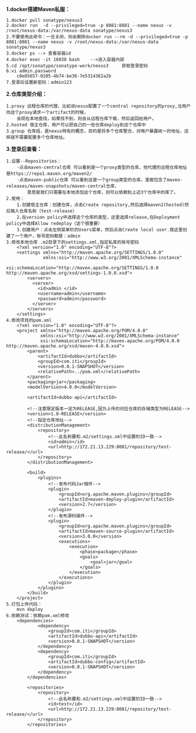 

**1.docker搭建Maven私服：**

    1.docker pull sonatype/nexus3
    2.docker run  -d --privileged=true -p 8081:8081 --name nexus -v /root/nexus-data:/var/nexus-data sonatype/nexus3
    2.不要使用此命令：一旦关闭，则会删除docker run --rm -d --privileged=true -p 8081:8081 --name nexus -v /root/nexus-data:/var/nexus-data sonatype/nexus3
    3.docker ps --> 查看容器id
    4.docker exec -it 16038 bash    -->进入容器内部
    5.cd /opt/sonatype/sonatype-work/nexus3     获取登录密码
    6.vi admin.password
        c0e85657-0205-4b74-be36-7e5314362a2b
    7.登录后设置新密码：admin123

**2.仓库类型介绍：**
    
    1.proxy 远程仓库的代理，比如说nexus配置了一个central repository的proxy,当用户向这个proxy请求一个artifact的时候，
        会现在本地查找，如果找不到，则会从远程仓库下载，然后返回给用户。
    2.hosted 宿主仓库，用户可以把自己的一些仓库deploy到这个仓库中
    3.group 仓库组，是nexus特有的概念，目的是将多个仓库整合，对用户暴露统一的地址，这样就不需要配置多个仓库地址。
    
**3.登录后查看：**
    
    1.设置--Repositories：
        ·点击maven-central仓库 可以看到是一个proxy类型的仓库，他代理的远程仓库地址是https://repo1.maven.org/maven2/
        ·点击maven-public仓库 可以看到这是一个group类型的仓库，里面包含了maven-releases/maven-snapshots/maven-central仓库，
            意思是我们只需要在本地添加这个仓库，则可以依赖到上述3个仓库中的库了。
    2.使用：
        1.创建宿主仓库：创建仓库，点击Create repository,然后选择maven2(hosted)然后输入仓库名称（test-release）
        2.在version policy中选择这个仓库的类型，这里选择release,在Deployment policy中选择Allow redeploy（这个很重要）
        3.创建用户：点击左侧菜单栏的Users菜单，然后点击Create local user.我这里创建了一个用户，账号密码都是：admin
    3.修改本地仓库 .m2目录下的settings.xml,指定私库的账号密码
        <?xml version="1.0" encoding="UTF-8"?>
        <settings xmlns="http://maven.apache.org/SETTINGS/1.0.0"
                  xmlns:xsi="http://www.w3.org/2001/XMLSchema-instance"
                  xsi:schemaLocation="http://maven.apache.org/SETTINGS/1.0.0 http://maven.apache.org/xsd/settings-1.0.0.xsd">
            <servers>
              <server>
                <id>admin </id>
                <username>admin</username>
                <password>admin</password>
              </server>
            </servers>
        </settings>
    4.修改项目的pom.xml
        <?xml version="1.0" encoding="UTF-8"?>
        <project xmlns="http://maven.apache.org/POM/4.0.0"
                 xmlns:xsi="http://www.w3.org/2001/XMLSchema-instance"
                 xsi:schemaLocation="http://maven.apache.org/POM/4.0.0 http://maven.apache.org/xsd/maven-4.0.0.xsd">
            <parent>
                <artifactId>dubbo</artifactId>
                <groupId>com.iti</groupId>
                <version>0.0.1-SNAPSHOT</version>
                <relativePath>../pom.xml</relativePath>
            </parent>
            <packaging>jar</packaging>
            <modelVersion>4.0.0</modelVersion>
        
            <artifactId>dubbo-api</artifactId>
        
            <!--注意限定版本一定为RELEASE,因为上传的对应仓库的存储类型为RELEASE-->
            <version>1.0-RELEASE</version>
            <!--指定仓库地址-->
            <distributionManagement>
                <repository>
                    <!--此名称要和.m2/settings.xml中设置的ID一致-->
                    <id>admin</id>
                    <url>http://172.21.13.229:8081/repository/test-release/</url>
                </repository>
            </distributionManagement>
        
            <build>
                <plugins>
                    <!--发布代码Jar插件-->
                    <plugin>
                        <groupId>org.apache.maven.plugins</groupId>
                        <artifactId>maven-deploy-plugin</artifactId>
                        <version>2.7</version>
                    </plugin>
                    <!--发布源码插件-->
                    <plugin>
                        <groupId>org.apache.maven.plugins</groupId>
                        <artifactId>maven-source-plugin</artifactId>
                        <version>3.0.0</version>
                        <executions>
                            <execution>
                                <phase>package</phase>
                                <goals>
                                    <goal>jar</goal>
                                </goals>
                            </execution>
                        </executions>
                    </plugin>
                </plugins>
            </build>
        </project> 
    5.打包上传代码：
        mvn deploy
    6.依赖测试：依赖pom.xml修改
        <dependencies>
                <dependency>
                    <groupId>com.iti</groupId>
                    <artifactId>dubbo-api</artifactId>
                    <version>0.0.1-SNAPSHOT</version>
                </dependency>
                <dependency>
                    <groupId>com.iti</groupId>
                    <artifactId>dubbo-config</artifactId>
                    <version>0.0.1-SNAPSHOT</version>
                </dependency>
            </dependencies>
        
            <repositories>
                <repository>
                    <!--此名称要和.m2/settings.xml中设置的ID一致-->
                    <id>test</id>
                    <url>http://172.21.13.229:8081/repository/test-release/</url>
                </repository>
            </repositories>
        
